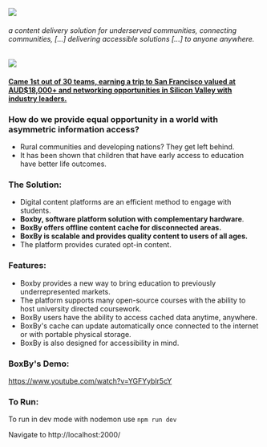 ![](https://raw.githubusercontent.com/yongjiajun/BoxBy/master/client/assets/EduBox3.png)

###### a content delivery solution for underserved communities, connecting communities, [...] delivering accessible solutions [...] to anyone anywhere.

![](https://scontent.fmel5-1.fna.fbcdn.net/v/t1.15752-9/67648412_2272470652860973_7866805035865210880_n.jpg?_nc_cat=101&_nc_oc=AQk7Q4zeEapJZWs6uj4_Oz_sLd6zsZoUZtOCSbYAdmeopK72beEPAI2ltuY_8bnMe0I&_nc_ht=scontent.fmel5-1.fna&oh=2daab5c73f94de58c372fdfd7ba24633&oe=5DA1657B)

#### [Came 1st out of 30 teams, earning a trip to San Francisco valued at AUD$18,000+ and networking opportunities in Silicon Valley with industry leaders.](https://sites.rmit.edu.au/itshackathon/files/2019/07/WIN.jpg) 

### How do we provide equal opportunity in a world with asymmetric information access?

- Rural communities and developing nations? They get left behind.
- It has been shown that children that have early access to education have better life outcomes.

### The Solution:

- Digital content platforms are an efficient method to engage with students.
- **Boxby, software platform solution with complementary hardware**.
- **BoxBy offers offline content cache for disconnected areas.**
- **BoxBy is scalable and provides quality content to users of all ages.**
- The platform provides curated opt-in content.

### Features:

- Boxby provides a new way to bring education to previously underrepresented markets.
- The platform supports many open-source courses with the ability to host university directed coursework.
- BoxBy users have the ability to access cached data anytime, anywhere.
- BoxBy's cache can update automatically once connected to the internet or with portable physical storage.
- BoxBy is also designed for accessibility in mind.

### BoxBy's Demo:

https://www.youtube.com/watch?v=YGFYyblr5cY

### To Run:

To run in dev mode with nodemon use
```npm run dev```

Navigate to http://localhost:2000/
